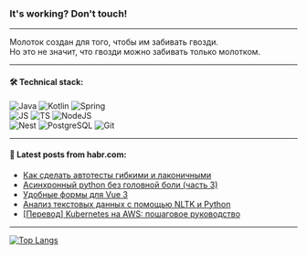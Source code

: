 ### It's working? Don't touch!

---
Молоток создан для того, чтобы им забивать гвозди. <br>
Но это не значит, что гвозди можно забивать только молотком.

---

#### 🛠️ Technical stack:

![Java](https://img.shields.io/badge/Java-informational?logo=Oracle&style=flat&logoColor=white&color=FF4500)
![Kotlin](https://img.shields.io/badge/Kotlin-informational?logo=Kotlin&style=flat&logoColor=white&color=774D97)
![Spring](https://img.shields.io/badge/SpringBoot-informational?logo=SpringBoot&style=flat&logoColor=white&color=6DB33F) <br>
![JS](https://img.shields.io/badge/JS-informational?logo=javaScript&style=flat&logoColor=black&color=F7Df1E)
![TS](https://img.shields.io/badge/TypeScript-informational?logo=typeScript&style=flat&logoColor=black&color=0667A8)
![NodeJS](https://img.shields.io/badge/NodeJS-informational?logo=node.js&style=flat&logoColor=white&color=70A760) <br>
![Nest](https://img.shields.io/badge/NestJS-informational?logo=NestJS&style=flat&logoColor=white&color=E0234E)
![PostgreSQL](https://img.shields.io/badge/PostgreSQL-informational?logo=PostgreSQL&style=flat&logoColor=white&color=DAA520)
![Git](https://img.shields.io/badge/Git-informational?logo=git&style=flat&logoColor=white&color=778899)

___

#### 💬 Latest posts from habr.com:

<!-- BLOG-POST-LIST:START -->
- [Как сделать автотесты гибкими и лаконичными](https://habr.com/ru/companies/kaspersky/articles/773914/?utm_source=habrahabr&utm_medium=rss&utm_campaign=773914)
- [Асинхронный python без головной боли &lpar;часть 3&rpar;](https://habr.com/ru/articles/774582/?utm_source=habrahabr&utm_medium=rss&utm_campaign=774582)
- [Удобные формы для Vue 3](https://habr.com/ru/articles/774606/?utm_source=habrahabr&utm_medium=rss&utm_campaign=774606)
- [Анализ текстовых данных с помощью NLTK и Python](https://habr.com/ru/companies/otus/articles/774498/?utm_source=habrahabr&utm_medium=rss&utm_campaign=774498)
- [[Перевод] Kubernetes на AWS: пошаговое руководство](https://habr.com/ru/companies/otus/articles/774592/?utm_source=habrahabr&utm_medium=rss&utm_campaign=774592)
<!-- BLOG-POST-LIST:END -->

---
[![Top Langs](https://github-readme-stats-git-master-advtsetting-gmailcom.vercel.app/api/top-langs/?username=zloylis&langs_count=10&hide_title=false&title_color=e6edf3&size_weight=0.5&count_weight=0.5&layout=compact&hide_border=true&theme=dracula)](https://github.com/zloylis)

<!-- ![GitHub stats](https://github-readme-stats-git-master-advtsetting-gmailcom.vercel.app/api?username=zloylis&show_icons=true&hide_border=true&theme=dracula&hide_title=true&include_all_commits=true&count_private=true&hide=contribs&hide_rank=true) -->
